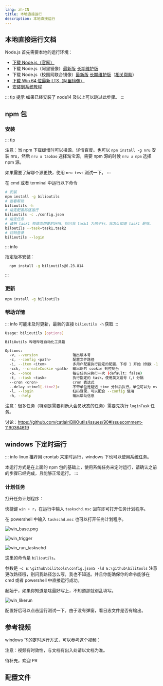 ```yaml
---
lang: zh-CN
title: 本地直接运行
description: 本地直接运行
---
```


## 本地直接运行文档

Node.js 首先需要本地的运行环境：

- [下载 Node.js（官网）](https://nodejs.org/)
- 下载 Node.js（阿里镜像）[最新版](https://registry.npmmirror.com/binary.html?path=node/latest-iron/) [长期维护版](https://registry.npmmirror.com/binary.html?path=node/latest-iron/)
- 下载 Node.js（校园网联合镜像）[最新版](https://mirrors.cernet.edu.cn/nodejs-release/latest) [长期维护版](https://mirrors.cernet.edu.cn/nodejs-release/latest-iron/)（[相关帮助](https://help.mirrors.cernet.edu.cn/nodejs-release)）
- [下载 Win 64 位最新 LTS（阿里镜像）](https://registry.npmmirror.com/-/binary/node/latest-iron/node-v20.10.0-x64.msi)
- [安装到系统教程](https://www.runoob.com/nodejs/nodejs-install-setup.html)

::: tip 提示
如果已经安装了 node14 及以上可以跳过此步骤。
:::

## npm 包 <Badge type="tip" text="推荐" vertical="top" /> <TestedVersion type="npm" />

### 安装

::: tip

注意：当 npm 下载缓慢时可以换源，详情百度。也可以 `npm install -g nru` 安装 nru，然后 `nru u taobao` 选择淘宝源，需要 npm 源的时候 `nru u npm` 选择 npm 源。

如果需要了解哪个源更快，使用 `nru test` 测试一下。
:::

在 cmd 或者 terminal 中运行以下命令

```bash
# 安装
npm install -g bilioutils
# 查看帮助
bilioutils -h
# 指定配置路径运行
bilioutils -c ./config.json
# 指定任务
# 请把 task1 换成你想要的好吗，别问我 task1 为啥不行，我怎么知道 task1 是啥。
biloutils --task=task1,task2
# 扫码登录
bilioutils --login
```

::: info

指定版本安装：

```bash
  npm install -g bilioutils@0.23.814
```

:::

### 更新

```bash
npm install -g bilioutils
```

### 帮助详情

::: info
可能未及时更新，最新的直接 `bilioutils -h` 获取
:::

```bash
Usage: bilioutils [options]

BiliOutils 哔哩哔哩自动化工具箱

Options:
  -v, --version                输出版本号
  -c, --config <path>          配置文件路径
  -i, --item <item>            多用户配置执行指定的配置，下标 1 开始（倒数 -1 开始），使用英文逗号（,）分隔
  -cck, --createCookie <path>  输出新的 cookie 到控制台
  -o, --once                   每日任务只执行一次 (default: false)
  -t, --task <task>            执行指定的 task，使用英文逗号（,）分隔
  --cron <cron>                cron 表达式
  --delay <time1[-time2]>      不带单位是延迟 time 分钟后执行，单位可以为 ms（毫秒）、s（秒）、m（分）、h（小时）
  -l, --login                  扫码登录，可以配合 --config 使用
  -h, --help                   输出帮助信息
```

注意：很多任务（特别是需要判断大会员状态的任务）需要先执行 `loginTask` 任务。

讨论：<https://github.com/catlair/BiliOutils/issues/90#issuecomment-1190364619>

## windows 下定时运行

::: info
linux 推荐用 crontab 来定时运行，windows 下也可以使用系统任务。

本运行方式是在上面的 npm 包的基础上，使用系统任务来定时运行，请确认之前的步骤已经完成，且能够正常运行。
:::

### 计划任务

打开任务计划程序：

快捷键 `win + r`，在运行中输入 `taskschd.msc` 回车即可打开任务计划程序。

在 powershell 中输入 `taskschd.msc` 也可以打开任务计划程序。

![win_base.png](/images/win_base.png)

![win_trigger](/images/win_trigger.png)

![win_run_taskschd](/images/win_run.png)

这里的命令是 `bilioutils`。

参数是 `-c E:\github\bilitools\config.json5 -ld E:\github\bilitools` 注意更改路径哦，别问我路径怎么写，我也不知道。并且你能确保你的命令能够在 cmd 或者 powershell 中直接运行成功。

起始于，如果你知道是啥最好写上，不知道那就别乱填写。

![win_likerun](/images/win_likerun.png)

配置好后可以点击运行测试一下，由于没有弹窗，看日志文件是否有输出。

<!-- 将快捷方式移动到开机启动项

```bash
%systemdrive%%homepath%\AppData\Roaming\Microsoft\Windows\Start Menu\Programs\Startup
``` -->

## 参考视频

windows 下的定时运行方式，可以参考这个视频：

注意：视频有时效性，与文档有出入处请以文档为准。

<BilibiliVideo bv="BV1oF411y71V"/>

待补充，欢迎 PR

<script setup>
// const ghproxy = __GLOBAL_GHPROXY__
const tagName = 'v0.0.2'
// const downloadUrl = `https://${ghproxy}/https://github.com/catlair/cron/releases/download/${tagName}/cron_windows_amd64.tar.gz`
</script>

## 配置文件

<!--@include: ../md/config_path.md-->
